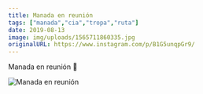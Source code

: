 ```yaml
---
title: Manada en reunión
tags: ["manada","cia","tropa","ruta"]
date: 2019-08-13
image: img/uploads/1565711860335.jpg
originalURL: https://www.instagram.com/p/B1G5unqpGr9/
---
```


Manada en reunión 🐺

![Manada en reunión](/img/uploads/1565711860335.jpg)